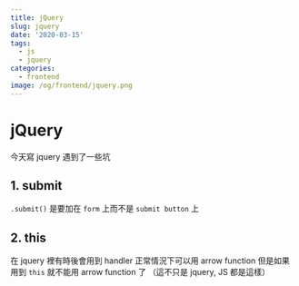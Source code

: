 ```yaml
---
title: jQuery
slug: jquery
date: '2020-03-15'
tags:
  - js
  - jquery
categories:
  - frontend
image: /og/frontend/jquery.png
---
```


# jQuery

今天寫 jquery 遇到了一些坑

## 1. submit

`.submit()` 是要加在 `form` 上而不是 `submit button` 上

## 2. this

在 jquery 裡有時後會用到 handler
正常情況下可以用 arrow function
但是如果用到 `this` 就不能用 arrow function 了
（這不只是 jquery, JS 都是這樣）
